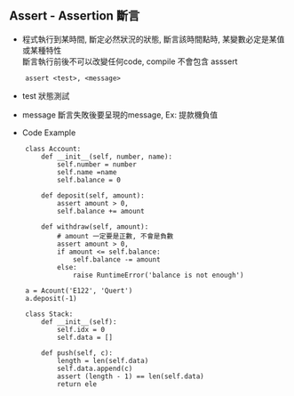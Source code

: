 ## Assert - Assertion 斷言
- 程式執行到某時間, 斷定必然狀況的狀態, 斷言該時間點時, 某變數必定是某值或某種特性     
斷言執行前後不可以改變任何code, compile 不會包含 asssert
```
	assert <test>, <message>
```
- test
狀態測試
- message
斷言失敗後要呈現的message, Ex: 提款機負值

- Code Example
```
	class Account:
		def __init__(self, number, name):
			self.number = number
			self.name =name
			self.balance = 0

		def deposit(self, amount):
			assert amount > 0,
			self.balance += amount

		def withdraw(self, amount):
			# amount 一定要是正數, 不會是負數
			assert amount > 0, 
			if amount <= self.balance:
				self.balance -= amount
			else:
				raise RuntimeError('balance is not enough')

	a = Acount('E122', 'Quert')
	a.deposit(-1)
```

```
	class Stack:
		def __init__(self):
			self.idx = 0
			self.data = []

		def push(self, c):
			length = len(self.data)
			self.data.append(c)
			assert (length - 1) == len(self.data)
			return ele
```
